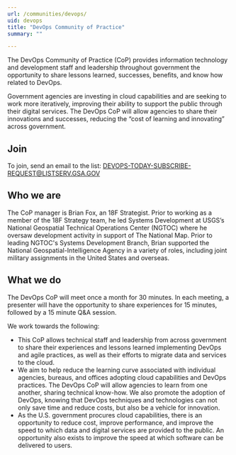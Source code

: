```yaml
---
url: /communities/devops/
uid: devops
title: "DevOps Community of Practice"
summary: ""

---
```


The DevOps Community of Practice (CoP) provides information technology and development staff and leadership throughout government the opportunity to share lessons learned, successes, benefits, and know how related to DevOps.

Government agencies are investing in cloud capabilities and are seeking to work more iteratively, improving their ability to support the public through their digital services.  The DevOps CoP will allow agencies to share their innovations and successes, reducing the “cost of learning and innovating” across government.

## Join

To join, send an email to the list: [DEVOPS-TODAY-SUBSCRIBE-REQUEST@LISTSERV.GSA.GOV](mailto:DEVOPS-TODAY-SUBSCRIBE-REQUEST@LISTSERV.GSA.GOV)

## Who we are

The CoP manager is Brian Fox, an 18F Strategist.  Prior to working as a member of the 18F Strategy team, he led Systems Development at USGS’s National Geospatial Technical Operations Center (NGTOC) where he oversaw development activity in support of The National Map.  Prior to leading NGTOC's Systems Development Branch, Brian supported the National Geospatial-Intelligence Agency in a variety of roles, including joint military assignments in the United States and overseas.

## What we do

The DevOps CoP will meet once a month for 30 minutes. In each meeting, a presenter will have the opportunity to share experiences for 15 minutes, followed by a 15 minute Q&A session.

We work towards the following:

- This CoP allows technical staff and leadership from across government to share their experiences and lessons learned implementing DevOps and agile practices, as well as their efforts to migrate data and services to the cloud.
- We aim to help reduce the learning curve associated with individual agencies, bureaus, and offices adopting cloud capabilities and DevOps practices. The DevOps CoP will allow agencies to learn from one another, sharing technical know-how. We also promote the adoption of DevOps, knowing that DevOps techniques and technologies can not only save time and reduce costs, but also be a vehicle for innovation.
- As the U.S. government procures cloud capabilities, there is an opportunity to reduce cost, improve performance, and improve the speed to which data and digital services are provided to the public. An opportunity also exists to improve the speed at which software can be delivered to users.
